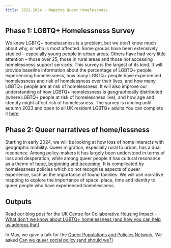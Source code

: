 ```yaml
---
title: 2022-2024 - Mapping Queer Homelessness
---
```



## Phase 1: LGBTQ+ Homelessness Survey

We know LGBTQ+ homelessness is a problem, but we don’t know much about why, or
who is most affected. Some groups have been extensively studied – especially
young people in urban areas. Others have had very little attention – those over
25, those in rural areas and those not accessing homelessness support services.
This survey is the largest of its kind. It will provide baseline information
about the percentage of LGBTQ+ people experiencing homelessness, how many
LGBTQ+ people have experienced homelessness and risk of homelessness over their
lives, and how many LGBTQ+ people are at risk of homelessness. It will also
improve our understanding of how LGBTQ+ homelessness is geographically
distributed (where LGBTQ+ people at risk of homelessness live), and how age and
identity might affect risk of homelessness. The survey is running until autumn
2023 and open to all UK resident LGBTQ+ adults You can complete it [here](https://cardiffmet.eu.qualtrics.com/jfe/form/SV_5ilAS1eyIZwEAHc)

## Phase 2: Queer narratives of home/lessness

Starting in early 2024, we will be looking at how loss of home interacts with
geographic mobility. Queer migration, especially rural to urban, has a dual
resonance. Among policy-makers it has largely been understood in terms of loss
and desperation, while among queer people it has cultural resonance as a theme
of [hope, beginning and becoming](<https://www.youtube.com/watch?v=88sARuFu-tc>).
It is complicated by homelessness policies which do not recognise aspects of
queer experience, such as the importance of found families. We will use
narrative mapping to explore the importance of space, place, time and identity
to queer people who have experienced homelessness.

## Outputs

Read our blog post for the UK Centre for Collaborative Housing Impact - [What don't we know about LGBTQ+ homelessness (and how you can help us address that)](https://housingevidence.ac.uk/what-dont-we-know-about-lgbtq-homelessness-and-how-you-can-help-us-address-that/)

In May, we gave a talk for the [Queer Populations and Policies Network](https://sites.google.com/view/qpapnetwork/home). We asked [Can we queer social policy (and should we?)](https://www.researchgate.net/publication/371984900_QPaP_Can_we_queer_social_policy_and_should_we?utm_source=twitter&rgutm_meta1=eHNsLUhpczZ2MU9QVWd6WUdCcW5RV1VvNDBWYndkVE9kbFJaSkt3ZGFVbERwdzFkcit5S0p1VUxya25tMWpIOVJxaEJsYnNad2RjbTg0SytiZ0ZMTWk5V0xFZz0%3D)

